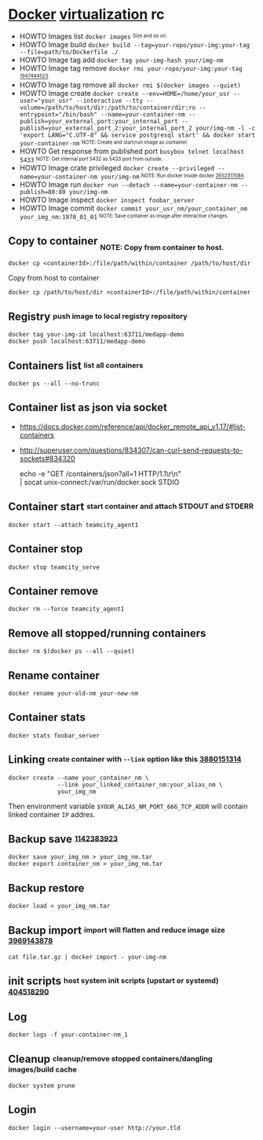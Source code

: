 # [Docker][] [virtualization][vz] rc

[docker]: https://github.com/docker
[vz]: https://en.wikipedia.org/wiki/OS-level_virtualization

* HOWTO Images list `docker images` <sup><sub>Size and so on.</sub></sup>
* HOWTO Image build `docker build --tag=your-ropo/your-img:your-tag --file=path/to/Dockerfile ./`
* HOWTO Image tag add `docker tag your-img-hash your/img-nm`
* HOWTO Image tag remove `docker rmi your-ropo/your-img:your-tag` <sup><sub>[1947444523][]</sub></sup>
* HOWTO Image tag remove all `docker rmi $(docker images --quiet)`
* HOWTO Image create `docker create --env=HOME=/home/your_usr --user="your_usr" --interactive --tty --volume=/path/to/host/dir:/path/to/container/dir:ro --entrypoint="/bin/bash" --name=your-container-nm --publish=your_external_port:your_internal_port --publish=your_external_port_2:your_internal_port_2 your/img-nm -l -c 'export LANG="C.UTF-8" && service postgresql start' && docker start your-container-nm` <sup><sub>NOTE: Create and start/run image as container.</sub></sup>
* HOWTO Get response from published port `busybox telnet localhost 5433` <sup><sub>NOTE: Get internal port 5432 as 5433 port from outside.</sub></sup>
* HOWTO Image crate privileged `docker create --privileged --name=your-container-nm your/img-nm` <sup><sub>NOTE: Run docker inside docker [2652317084][].</sub></sup>
* HOWTO Image run `docker run --detach --name=your-container-nm --publish=80:80 your/img-nm`
* HOWTO Image inspect `docker inspect foobar_server`
* HOWTO Image commit `docker commit your_usr_nm/your_container_nm your_img_nm:1970_01_01` <sup><sub>NOTE: Save container as image after interactive changes.</sub></sup>

[1947444523]: https://serverfault.com/questions/703344/how-to-remove-an-image-tag-in-docker-without-removing-the-image-itself#703352
[2652317084]: https://docs.docker.com/reference/commandline/cli/#create

## Copy to container <sub><sub>NOTE: Copy from container to host.</sub></sup>

    docker cp <containerId>:/file/path/within/container /path/to/host/dir

Copy from host to container

    docker cp /path/to/host/dir <containerId>:/file/path/within/container

## Registry <sup><sub>push image to local registry repository</sub></sup>

    docker tag your-img-id localhost:63711/medapp-demo
    docker push localhost:63711/medapp-demo

## Containers list <sup><sub>list all containers</sub></sup>

    docker ps --all --no-trunc

## Container list as json via socket

* <https://docs.docker.com/reference/api/docker_remote_api_v1.17/#list-containers>
* <http://superuser.com/questions/834307/can-curl-send-requests-to-sockets#834320>

    echo -e "GET /containers/json?all=1 HTTP/1.1\r\n" \
      | socat unix-connect:/var/run/docker.sock STDIO

## Container start <sup><sub>start container and attach STDOUT and STDERR</sub></sup>

    docker start --attach teamcity_agent1

## Container stop

    docker stop teamcity_serve

## Container remove

    docker rm --force teamcity_agent1

## Remove all  stopped/running containers

    docker rm $(docker ps --all --quiet)

## Rename container

    docker rename your-old-nm your-new-nm

## Container stats

    docker stats foobar_server

## Linking <sup><sub>create container with `--link` option like this [3880151314][]</sub></sup>

    docker create --name your_container_nm \
                  --link your_linked_container_nm:your_alias_nm \
                  your_img_nm

Then environment variable `$YOUR_ALIAS_NM_PORT_666_TCP_ADDR`
will contain linked container `IP` addres.

[3880151314]: https://docs.docker.com/userguide/dockerlinks/#communication-across-links

## Backup save <sup><sub>[1142383923][]</sub></sup>

    docker save your_img_nm > your_img_nm.tar
    docker export container_nm > your_img_nm.tar

[1142383923]: http://stackoverflow.com/questions/21486004/how-do-i-move-a-docker-containers-image-to-a-persistent-disk#21632989

## Backup restore

    docker load < your_img_nm.tar

## Backup import <sup><sub>import will flatten and reduce image size [3969143878][]</sub></sup>

    cat file.tar.gz | docker import - your-img-nm

[3969143878]: https://www.ctl.io/developers/blog/post/optimizing-docker-images

## init scripts <sup><sub>host system init scripts (upstart or systemd) [404518290][]</sub></sup>

[404518290]: https://docs.docker.com/engine/admin/host_integration/#/examples

## Log

    docker logs -f your-container-nm_1

## Cleanup <sup><sub>cleanup/remove stopped containers/dangling images/build cache</sub></sup>

    docker system prune

## Login

    docker login --username=your-user http://your.tld
